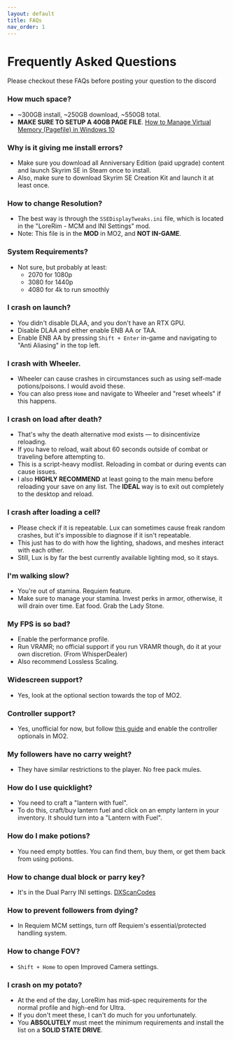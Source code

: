 ```yaml
---
layout: default
title: FAQs
nav_order: 1
---
```

# Frequently Asked Questions
Please checkout these FAQs before posting your question to the discord

### How much space?
- ~300GB install, ~250GB download, ~550GB total.
- **MAKE SURE TO SETUP A 40GB PAGE FILE**. [How to Manage Virtual Memory (Pagefile) in Windows 10](https://www.tomshardware.com/news/how-to-manage-virtual-memory-pagefile-windows-10,36929.html)

### Why is it giving me install errors?
- Make sure you download all Anniversary Edition (paid upgrade) content and launch Skyrim SE in Steam once to install.
- Also, make sure to download Skyrim SE Creation Kit and launch it at least once.

### How to change Resolution?
- The best way is through the `SSEDisplayTweaks.ini` file, which is located in the "LoreRim - MCM and INI Settings" mod.
- Note: This file is in the **MOD** in MO2, and **NOT IN-GAME**.

### System Requirements?
- Not sure, but probably at least:
  - 2070 for 1080p
  - 3080 for 1440p
  - 4080 for 4k to run smoothly

### I crash on launch?
- You didn't disable DLAA, and you don't have an RTX GPU.
- Disable DLAA and either enable ENB AA or TAA.
- Enable ENB AA by pressing `Shift + Enter` in-game and navigating to "Anti Aliasing" in the top left.

### I crash with Wheeler.
- Wheeler can cause crashes in circumstances such as using self-made potions/poisons. I would avoid these.
- You can also press `Home` and navigate to Wheeler and "reset wheels" if this happens.

### I crash on load after death?
- That's why the death alternative mod exists — to disincentivize reloading.
- If you have to reload, wait about 60 seconds outside of combat or traveling before attempting to.
- This is a script-heavy modlist. Reloading in combat or during events can cause issues.
- I also **HIGHLY RECOMMEND** at least going to the main menu before reloading your save on any list. The **IDEAL** way is to exit out completely to the desktop and reload.

### I crash after loading a cell?
- Please check if it is repeatable. Lux can sometimes cause freak random crashes, but it's impossible to diagnose if it isn't repeatable.
- This just has to do with how the lighting, shadows, and meshes interact with each other.
- Still, Lux is by far the best currently available lighting mod, so it stays.

### I'm walking slow?
- You're out of stamina. Requiem feature.
- Make sure to manage your stamina. Invest perks in armor, otherwise, it will drain over time. Eat food. Grab the Lady Stone.

### My FPS is so bad?
- Enable the performance profile.
- Run VRAMR; no official support if you run VRAMR though, do it at your own discretion. (From WhisperDealer)
- Also recommend Lossless Scaling.

### Widescreen support?
- Yes, look at the optional section towards the top of MO2.

### Controller support?
- Yes, unofficial for now, but follow [this guide](https://www.nexusmods.com/skyrimspecialedition/mods/111887) and enable the controller optionals in MO2.

### My followers have no carry weight?
- They have similar restrictions to the player. No free pack mules.

### How do I use quicklight?
- You need to craft a "lantern with fuel".
- To do this, craft/buy lantern fuel and click on an empty lantern in your inventory. It should turn into a "Lantern with Fuel".

### How do I make potions?
- You need empty bottles. You can find them, buy them, or get them back from using potions.

### How to change dual block or parry key?
- It's in the Dual Parry INI settings. [DXScanCodes](https://ck.uesp.net/wiki/Input_Script#DXScanCodes)

### How to prevent followers from dying?
- In Requiem MCM settings, turn off Requiem's essential/protected handling system.

### How to change FOV?
- `Shift + Home` to open Improved Camera settings.

### I crash on my potato?
- At the end of the day, LoreRim has mid-spec requirements for the normal profile and high-end for Ultra.
- If you don't meet these, I can't do much for you unfortunately.
- You **ABSOLUTELY** must meet the minimum requirements and install the list on a **SOLID STATE DRIVE**.